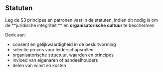 ## Statuten

Leg de S3 principes en patronen vast in de statuten, indien dit nodig is om de **juridische integriteit ** en **organisatorische cultuur** te beschermen

Denk aan:

- consent en gelijkwaardigheid in de besluitvorming
- selectie proces voor leiderschapsrollen
- organisatorische structuur, waarden en principes
- invloed van eigenaren of aandeelhouders
- delen van winst en kosten